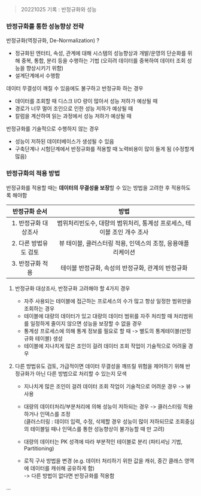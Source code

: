 > 20221025 기록 : 반정규화와 성능

### 반정규화를 통한 성능향상 전략

반정규화(역정규화, De-Normalization) ?

- 정규화된 엔터티, 속성, 관계에 대해 시스템의 성능향상과 개발/운영의 단순화를 위해 중복, 통합, 분리 등을 수행하는 기법 (오히려 데이터를 중복하여 데이터 조회 성능을 향상시키기 위함)
- 설계단계에서 수행함

데이터 무결성이 깨질 수 있음에도 불구하고 반정규화 하는 경우

- 데이터를 조회할 때 디스크 I/O 량이 많아서 성능 저하가 예상될 때
- 경로가 너무 멀어 조인으로 인한 성능 저하가 예상될 때
- 칼럼을 계산하여 읽는 과정에서 성능 저하가 예상될 때

반정규화를 기술적으로 수행하지 않는 경우

- 성능이 저하된 데이터베이스가 생성될 수 있음
- 구축단계나 시험단계에서 반정규화를 적용할 때 노력비용이 많이 들게 됨 (수정할게 많음)

### 반정규화의 적용 방법

반정규화를 적용할 때는 **데이터의 무결성을 보장**할 수 있는 방법을 고려한 후 적용하도록 해야함

|     반정규화 순서     |                                  방법                                   |
| :-------------------: | :---------------------------------------------------------------------: |
| 1. 반정규화 대상조사  | 범위처리빈도수, 대량의 범위처리, 통계성 프로세스, 테이블 조인 개수 조사 |
| 2. 다른 방법유도 검토 |       뷰 테이블, 클러스터링 적용, 인덱스의 조정, 응용애플리케이션       |
|   3. 반정규화 적용    |            테이블 반정규화, 속성의 반정규화, 관계의 반정규화            |

1. 반정규화 대상조사, 반정규화 고려해야 할 4가지 경우

   - 자주 사용되는 테이블에 접근하는 프로세스의 수가 많고 항상 일정한 범위만을 조회하는 경우
   - 테이블에 대량의 데이터가 있고 대량의 데이터 범위를 자주 처리할 때 처리범위를 일정하게 줄이지 않으면 성능을 보장할 수 없을 경우
   - 통계성 프로세스에 의해 통계 정보를 필요로 할 때 -> 별도의 통계테이블(반정규화 테이블) 생성
   - 테이블에 지나치게 많은 조인이 걸려 데이터 조회 작업이 기술적으로 어려울 경우

2. 다른 방법유도 검토, 가급적이면 데이터 무결성을 깨뜨릴 위험을 제어하기 위해 반정규화가 아닌 다른 방법으로 처리할 수 있는지 모색

   - 지나치게 많은 조인이 걸려 데이터 조회 작업이 기술적으로 어려운 경우 -> 뷰 사용
   - 대량의 데이터처리/부분처리에 의해 성능이 저하되는 경우 -> 클러스터링 적용하거나 인덱스를 조정  
     (클러스터링 : 데이터 입력, 수정, 삭제할 경우 성능이 많이 저하되므로 조회중심의 테이블일 때나 인덱스를 통한 성능향상이 불가능할 때 만 고려)

   - 대량의 데이터는 PK 성격에 따라 부분적인 테이블로 분리 (파티셔닝 기법, Partitioning)
   - 로직 구사 방법을 변경 (e.g. 데이터 처리하기 위한 값을 캐쉬, 중간 클래스 영역에 데이터를 캐쉬해 공유하게 함)  
     -> 다른 방법이 없다면 반정규화를 적용함

...
